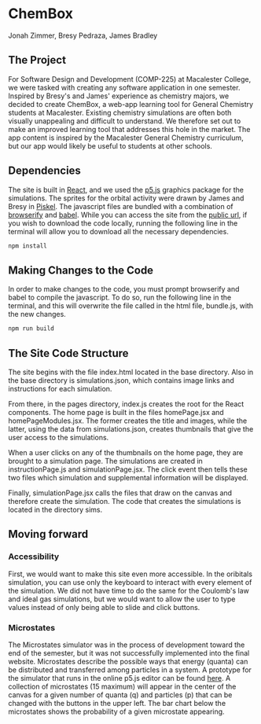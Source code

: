 # ChemBox
Jonah Zimmer, Bresy Pedraza, James Bradley

## The Project
For Software Design and Development (COMP-225) at Macalester College, we were tasked with creating any software application in one semester. Inspired by Bresy's and James' experience as chemistry majors, we decided to create ChemBox, a web-app learning tool for General Chemistry students at Macalester. Existing chemistry simulations are often both visually unappealing and difficult to understand. We therefore set out to make an improved learning tool that addresses this hole in the market. The app content is inspired by the Macalester General Chemistry curriculum, but our app would likely be useful to students at other schools. 

## Dependencies
The site is built in [React](https://react.dev/), and we used the [p5.js](https://p5js.org/) graphics package for the simulations. The sprites for the orbital activity were drawn by James and Bresy in [Piskel](https://www.piskelapp.com/). The javascript files are bundled with a combination of [browserify](https://browserify.org/) and [babel](https://babeljs.io/). While you can access the site from the [public url](http://jzim4.github.io/jbj), if you wish to download the code locally, running the following line in the terminal will allow you to download all the necessary dependencies.
```bash
npm install
```

## Making Changes to the Code
In order to make changes to the code, you must prompt browserify and babel to compile the javascript. To do so, run the following line in the terminal, and this will overwrite the file called in the html file, bundle.js, with the new changes.
```bash
npm run build
```

## The Site Code Structure
The site begins with the file index.html located in the base directory. Also in the base directory is simulations.json, which contains image links and instructions for each simulation. 

From there, in the pages directory, index.js creates the root for the React components. The home page is built in the files homePage.jsx and homePageModules.jsx. The former creates the title and images, while the latter, using the data from simulations.json, creates thumbnails that give the user access to the simulations. 

When a user clicks on any of the thumbnails on the home page, they are brought to a simulation page. The simulations are created in instructionPage.js and simulationPage.jsx. The click event then tells these two files which simulation and supplemental information will be displayed.

Finally, simulationPage.jsx calls the files that draw on the canvas and therefore create the simulation. The code that creates the simulations is located in the directory sims.

## Moving forward
### Accessibility
First, we would want to make this site even more accessible. In the oribitals simulation, you can use only the keyboard to interact with every element of the simulation. We did not have time to do the same for the Coulomb's law and ideal gas simulations, but we would want to allow the user to type values instead of only being able to slide and click buttons.

### Microstates
The Microstates simulator was in the process of development toward the end of the semester, but it was not successfully implemented into the final website. Microstates describe the possible ways that energy (quanta) can be distributed and transferred among particles in a system. A prototype for the simulator that runs in the online p5.js editor can be found [here](https://editor.p5js.org/jbradley5/sketches/KO2DY6-Ap). A collection of microstates (15 maximum) will appear in the center of the canvas for a given number of quanta (q) and particles (p) that can be changed with the buttons in the upper left. The bar chart below the microstates shows the probability of a given microstate appearing.